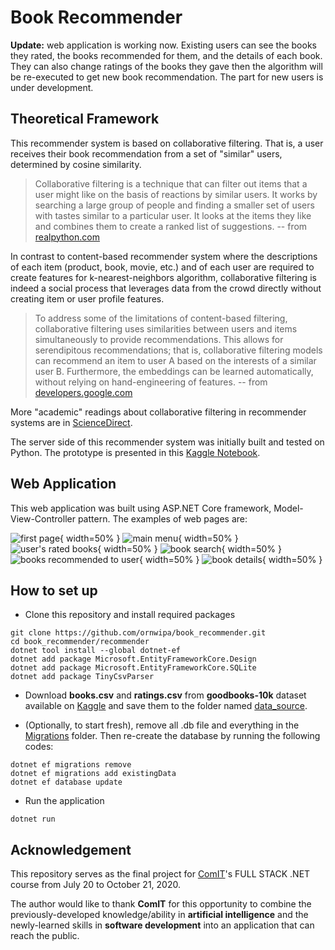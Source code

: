 # Book Recommender

**Update:** web application is working now. Existing users can see the books they rated, the books recommended for them, and the details of each book. They can also change ratings of the books they gave then the algorithm will be re-executed to get new book recommendation. The part for new users is under development.

## Theoretical Framework

This recommender system is based on collaborative filtering. That is, a user receives their book recommendation from a set of "similar" users, determined by cosine similarity.

> Collaborative filtering is a technique that can filter out items that a user might like on the basis of reactions by similar users. It works by searching a large group of people and finding a smaller set of users with tastes similar to a particular user. It looks at the items they like and combines them to create a ranked list of suggestions. 
>-- from [realpython.com](https://realpython.com/build-recommendation-engine-collaborative-filtering/#reader-comments)

In contrast to content-based recommender system where the descriptions of each item (product, book, movie, etc.) and of each user are required to create features for k-nearest-neighbors algorithm, collaborative filtering is indeed a social process that leverages data from the crowd directly without creating item or user profile features. 

> To address some of the limitations of content-based filtering, collaborative filtering uses similarities between users and items simultaneously to provide recommendations. This allows for serendipitous recommendations; that is, collaborative filtering models can recommend an item to user A based on the interests of a similar user B. Furthermore, the embeddings can be learned automatically, without relying on hand-engineering of features. 
>-- from [developers.google.com](https://developers.google.com/machine-learning/recommendation/collaborative/basics)

More "academic" readings about collaborative filtering in recommender systems are in [ScienceDirect](https://www.sciencedirect.com/topics/computer-science/collaborative-filtering).

The server side of this recommender system was initially built and tested on Python. The prototype is presented in this [Kaggle Notebook](https://www.kaggle.com/ornwipathamsuwan/book-recommender-using-collaborative-filtering).

## Web Application

This web application was built using ASP.NET Core framework, Model-View-Controller pattern. The examples of web pages are:

![first page](https://github.com/ornwipa/book_recommender/blob/master/figures/index.png){ width=50% }
![main menu](https://github.com/ornwipa/book_recommender/blob/master/figures/welcome.png){ width=50% }
![user's rated books](https://github.com/ornwipa/book_recommender/blob/master/figures/rated.png){ width=50% }
![book search](https://github.com/ornwipa/book_recommender/blob/master/figures/search.png){ width=50% }
![books recommended to user](https://github.com/ornwipa/book_recommender/blob/master/figures/recommended.png){ width=50% }
![book details](https://github.com/ornwipa/book_recommender/blob/master/figures/details.png){ width=50% }

## How to set up

- Clone this repository and install required packages
```
git clone https://github.com/ornwipa/book_recommender.git
cd book_recommender/recommender
dotnet tool install --global dotnet-ef
dotnet add package Microsoft.EntityFrameworkCore.Design
dotnet add package Microsoft.EntityFrameworkCore.SQLite
dotnet add package TinyCsvParser
```

- Download **books.csv** and **ratings.csv** from **goodbooks-10k** dataset available on [Kaggle](https://www.kaggle.com/zygmunt/goodbooks-10k) and save them to the folder named [data_source](https://github.com/ornwipa/book_recommender/tree/master/data_source).

- (Optionally, to start fresh), remove all .db file and everything in the [Migrations](https://github.com/ornwipa/book_recommender/tree/master/recommender/Migrations) folder. Then re-create the database by running the following codes:
```
dotnet ef migrations remove
dotnet ef migrations add existingData
dotnet ef database update
```

- Run the application
```
dotnet run
```

## Acknowledgement

This repository serves as the final project for [ComIT](https://www.comit.org/)'s FULL STACK .NET course from July 20 to October 21, 2020.

The author would like to thank **ComIT** for this opportunity to combine the previously-developed knowledge/ability in **artificial intelligence** and the newly-learned skills in **software development** into an application that can reach the public.

